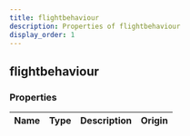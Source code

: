 ```yaml
---
title: flightbehaviour
description: Properties of flightbehaviour
display_order: 1
---
```


## flightbehaviour

### Properties

| Name | Type | Description | Origin |
|------|------|-------------|--------|

